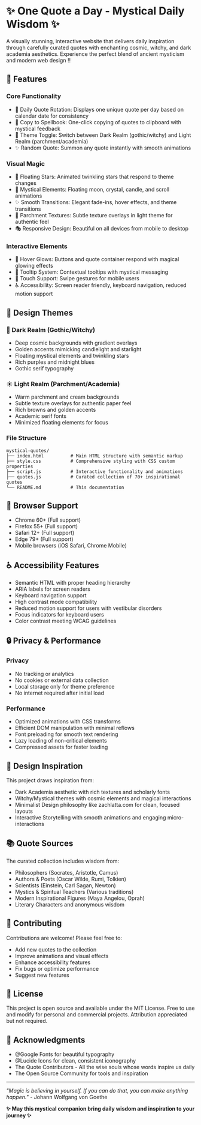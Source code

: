 # ✨ One Quote a Day - Mystical Daily Wisdom ✨  

A visually stunning, interactive website that delivers daily inspiration through carefully curated quotes with enchanting cosmic, witchy, and dark academia aesthetics. Experience the perfect blend of ancient mysticism and modern web design !!
  
## 🌟 Features

### Core Functionality
- 📅 Daily Quote Rotation: Displays one unique quote per day based on calendar date for consistency
- 🔮 Copy to Spellbook: One-click copying of quotes to clipboard with mystical feedback
- 🌙 Theme Toggle: Switch between Dark Realm (gothic/witchy) and Light Realm (parchment/academia)
- ✨ Random Quote: Summon any quote instantly with smooth animations

### Visual Magic
- 🌌 Floating Stars: Animated twinkling stars that respond to theme changes
- 🔮 Mystical Elements: Floating moon, crystal, candle, and scroll animations
- ✨ Smooth Transitions: Elegant fade-ins, hover effects, and theme transitions
- 📜 Parchment Textures: Subtle texture overlays in light theme for authentic feel
- 🎭 Responsive Design: Beautiful on all devices from mobile to desktop

### Interactive Elements
- 💫 Hover Glows: Buttons and quote container respond with magical glowing effects
- 🌟 Tooltip System: Contextual tooltips with mystical messaging
- 📱 Touch Support: Swipe gestures for mobile users
- ♿ Accessibility: Screen reader friendly, keyboard navigation, reduced motion support

## 🎨 Design Themes

### 🌙 Dark Realm (Gothic/Witchy)
- Deep cosmic backgrounds with gradient overlays
- Golden accents mimicking candlelight and starlight
- Floating mystical elements and twinkling stars
- Rich purples and midnight blues
- Gothic serif typography

### ☀️ Light Realm (Parchment/Academia)
- Warm parchment and cream backgrounds
- Subtle texture overlays for authentic paper feel
- Rich browns and golden accents
- Academic serif fonts
- Minimized floating elements for focus

### File Structure
```
mystical-quotes/
├── index.html          # Main HTML structure with semantic markup
├── style.css           # Comprehensive styling with CSS custom properties
├── script.js           # Interactive functionality and animations
├── quotes.js           # Curated collection of 70+ inspirational quotes
└── README.md           # This documentation
```

## 📱 Browser Support

- Chrome 60+ (Full support)
- Firefox 55+ (Full support)
- Safari 12+ (Full support)
- Edge 79+ (Full support)
- Mobile browsers (iOS Safari, Chrome Mobile)

## ♿ Accessibility Features

- Semantic HTML with proper heading hierarchy
- ARIA labels for screen readers
- Keyboard navigation support
- High contrast mode compatibility
- Reduced motion support for users with vestibular disorders
- Focus indicators for keyboard users
- Color contrast meeting WCAG guidelines

## 🔒 Privacy & Performance

### Privacy
- No tracking or analytics
- No cookies or external data collection
- Local storage only for theme preference
- No internet required after initial load

### Performance
- Optimized animations with CSS transforms
- Efficient DOM manipulation with minimal reflows
- Font preloading for smooth text rendering
- Lazy loading of non-critical elements 
- Compressed assets for faster loading

## 🎨 Design Inspiration

This project draws inspiration from:
- Dark Academia aesthetic with rich textures and scholarly fonts
- Witchy/Mystical themes with cosmic elements and magical interactions
- Minimalist Design philosophy like zachlatta.com for clean, focused layouts
- Interactive Storytelling with smooth animations and engaging micro-interactions

## 📚 Quote Sources

The curated collection includes wisdom from:
- Philosophers (Socrates, Aristotle, Camus)
- Authors & Poets (Oscar Wilde, Rumi, Tolkien)
- Scientists (Einstein, Carl Sagan, Newton)
- Mystics & Spiritual Teachers (Various traditions)
- Modern Inspirational Figures (Maya Angelou, Oprah)
- Literary Characters and anonymous wisdom

## 🤝 Contributing

Contributions are welcome! Please feel free to:
- Add new quotes to the collection
- Improve animations and visual effects
- Enhance accessibility features
- Fix bugs or optimize performance
- Suggest new features

## 📜 License

This project is open source and available under the MIT License. Free to use and modify for personal and commercial projects. Attribution appreciated but not required.

## 🙏 Acknowledgments

- @Google Fonts for beautiful typography
- @Lucide Icons for clean, consistent iconography
- The Quote Contributors - All the wise souls whose words inspire us daily
- The Open Source Community for tools and inspiration

---

*"Magic is believing in yourself. If you can do that, you can make anything happen."* - Johann Wolfgang von Goethe

**✨ May this mystical companion bring daily wisdom and inspiration to your journey ✨**
